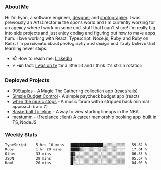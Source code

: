 ### About Me
Hi I’m Ryan, a software engineer, [designer](https://www.denvermullets.com/video) and [photographer](https://www.denvermullets.com/). I was previously an Art Director in the sports world and I'm currently working for an agency where I work on some cool stuff that I can't share! I'm really big into side projects and just enjoy coding and figuring out how to make apps hum. I love working with React, Typescript, Node.js, Ruby, and Ruby on Rails. I'm passionate about photography and design and I truly believe that learning never stops.

- 📫 How to reach me: [LinkedIn](https://www.linkedin.com/in/ryanvaznis)
- ⚡ Fun fact: [I was on tv](https://vimeo.com/381425882) for a little bit and I think it's still in rotation

### Deployed Projects
- [99Staples](https://www.99staples.com/collections/denvermullets/9) - A Magic The Gathering collection app (react/rails)
- [Simple Budget Control](https://simplebudgetcontrol.com/) - A simple paycheck budget app (react)
- [when the music stops](https://whenthemusicstops.net) - A music forum with a stripped back minimal approach (rails 7)
- [Basketball Timeline](https://basketball-timeline.com/?team=PHO&year=2023) - A way to view starting lineups in the NBA
- [mentumm](https://portal.mentumm.com/) - (Freelance client) A career mentorship booking app, built in TS, NodeJS

### Weekly Stats
<!--START_SECTION:waka-->

```txt
TypeScript    5 hrs 10 mins   ███████████████░░░░░░░░░░   59.69 %
Ruby          1 hr 28 mins    ████▒░░░░░░░░░░░░░░░░░░░░   17.04 %
Other         33 mins         █▓░░░░░░░░░░░░░░░░░░░░░░░   06.36 %
JSON          29 mins         █▒░░░░░░░░░░░░░░░░░░░░░░░   05.57 %
Haml          20 mins         █░░░░░░░░░░░░░░░░░░░░░░░░   04.02 %
```

<!--END_SECTION:waka-->
